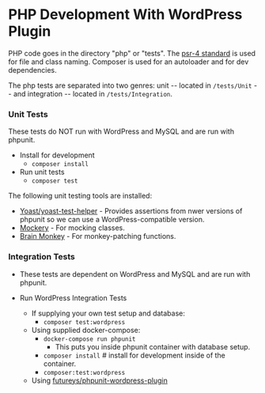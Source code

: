 # PHP Development With WordPress Plugin


PHP code goes in the directory "php" or "tests". The [psr-4 standard](https://www.php-fig.org/psr/psr-4/) is used for file and class naming. Composer is used for an autoloader and for dev dependencies.

The php tests are separated into two genres: unit -- located in `/tests/Unit` -- and integration -- located in `/tests/Integration`.

### Unit Tests

These tests do NOT run with WordPress and MySQL and are run with phpunit.

- Install for development
  - `composer install`
- Run unit tests
  - `composer test`
  
The following unit testing tools are installed:
- [Yoast/yoast-test-helper](https://github.com/Yoast/yoast-test-helper) - Provides assertions from nwer versions of phpunit so we can use a WordPress-compatible version.
- [Mockery](http://docs.mockery.io/en/latest) - For mocking classes.
- [Brain Monkey](https://giuseppe-mazzapica.gitbook.io/brain-monkey/) - For monkey-patching functions.
  
### Integration Tests

- These tests are dependent on WordPress and MySQL and  are run with phpunit.

- Run WordPress Integration Tests
  - If supplying your own test setup and database:
    - `composer test:wordpress`
  - Using supplied docker-compose:
    - `docker-compose run phpunit`
        - This puts you inside phpunit container with database setup.
    - `composer install` # install for development inside of the container.
    - `composer:test:wordpress`
  - Using [futureys/phpunit-wordpress-plugin](https://hub.docker.com/r/futureys/phpunit-wordpress-plugin)